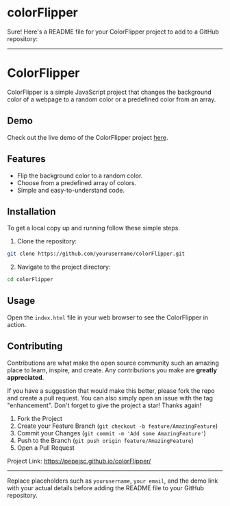 # colorFlipper
Sure! Here's a README file for your ColorFlipper project to add to a GitHub repository:

---

# ColorFlipper

ColorFlipper is a simple JavaScript project that changes the background color of a webpage to a random color or a predefined color from an array.

## Demo

Check out the live demo of the ColorFlipper project [here](#).

## Features

- Flip the background color to a random color.
- Choose from a predefined array of colors.
- Simple and easy-to-understand code.

## Installation

To get a local copy up and running follow these simple steps.

1. Clone the repository:

```sh
git clone https://github.com/yourusername/colorFlipper.git
```

2. Navigate to the project directory:

```sh
cd colorFlipper
```

## Usage

Open the `index.html` file in your web browser to see the ColorFlipper in action.

## Contributing

Contributions are what make the open source community such an amazing place to learn, inspire, and create. Any contributions you make are **greatly appreciated**.

If you have a suggestion that would make this better, please fork the repo and create a pull request. You can also simply open an issue with the tag "enhancement".
Don't forget to give the project a star! Thanks again!

1. Fork the Project
2. Create your Feature Branch (`git checkout -b feature/AmazingFeature`)
3. Commit your Changes (`git commit -m 'Add some AmazingFeature'`)
4. Push to the Branch (`git push origin feature/AmazingFeature`)
5. Open a Pull Request


Project Link: https://pepejsc.github.io/colorFlipper/

---

Replace placeholders such as `yourusername`, `your email`, and the demo link with your actual details before adding the README file to your GitHub repository.
